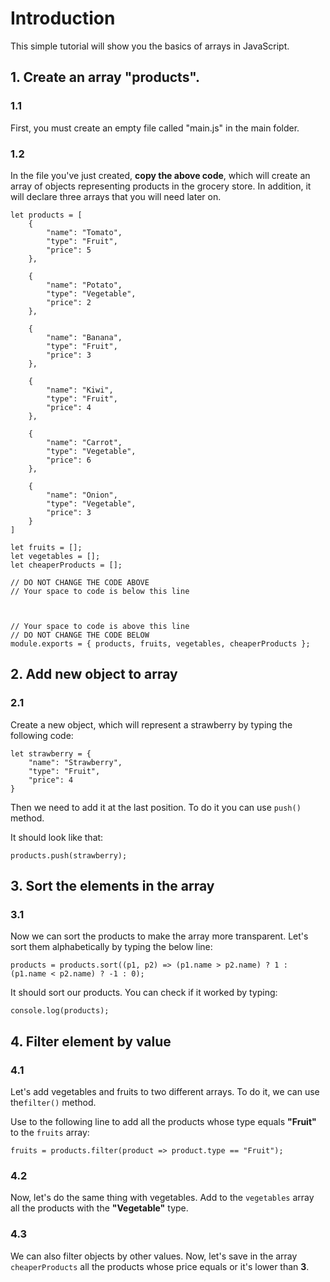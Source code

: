 # Introduction

This simple tutorial will show you the basics of arrays in JavaScript.

## 1. Create an array "products".

### 1.1

First, you must create an empty file called "main.js" in the main folder.

### 1.2

In the file you've just created, **copy the above code**, which will create an array of objects representing products in the grocery store. In addition, it will declare three arrays that you will need later on.

```
let products = [
    {
        "name": "Tomato",
        "type": "Fruit",
        "price": 5
    },

    {
        "name": "Potato",
        "type": "Vegetable",
        "price": 2
    },

    {
        "name": "Banana",
        "type": "Fruit",
        "price": 3
    },

    {
        "name": "Kiwi",
        "type": "Fruit",
        "price": 4
    },

    {
        "name": "Carrot",
        "type": "Vegetable",
        "price": 6
    },

    {
        "name": "Onion",
        "type": "Vegetable",
        "price": 3
    }
]

let fruits = [];
let vegetables = [];
let cheaperProducts = [];

// DO NOT CHANGE THE CODE ABOVE
// Your space to code is below this line



// Your space to code is above this line
// DO NOT CHANGE THE CODE BELOW
module.exports = { products, fruits, vegetables, cheaperProducts };
```

## 2. Add new object to array

### 2.1

Create a new object, which will represent a strawberry by typing the following code:

```
let strawberry = {
    "name": "Strawberry",
    "type": "Fruit",
    "price": 4
}
```

Then we need to add it at the last position. To do it you can use `push()` method.

It should look like that:
```
products.push(strawberry);
```

## 3. Sort the elements in the array

### 3.1

Now we can sort the products to make the array more transparent. Let's sort them alphabetically by typing the below line:

```
products = products.sort((p1, p2) => (p1.name > p2.name) ? 1 : (p1.name < p2.name) ? -1 : 0);
```

It should sort our products. You can check if it worked by typing:

```
console.log(products);
```

## 4. Filter element by value

### 4.1

Let's add vegetables and fruits to two different arrays. To do it, we can use the`filter()` method.

Use to the following line to add all the products whose type equals **"Fruit"** to the `fruits` array:

```
fruits = products.filter(product => product.type == "Fruit");
```

### 4.2

Now, let's do the same thing with vegetables. Add to the `vegetables` array all the products with the **"Vegetable"** type.

### 4.3

We can also filter objects by other values. Now, let's save in the array `cheaperProducts` all the products whose price equals or it's lower than **3**.

